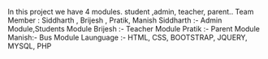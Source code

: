 In this project we have 4 modules.
student ,admin, teacher, parent.. 
Team Member : Siddharth , Brijesh , Pratik, Manish
Siddharth :- Admin Module,Students Module 
Brijesh :- Teacher Module 
Pratik :- Parent Module
Manish:- Bus Module
Launguage :- HTML, CSS, BOOTSTRAP, JQUERY, MYSQL, PHP
